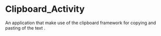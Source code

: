 # Clipboard_Activity
An application that make use of the clipboard framework for copying and pasting of the text .

